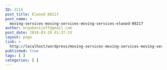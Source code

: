 ```yaml
---
ID: 3215
post_title: Elwood 08217
post_name: >
  moving-services-moving-services-moving-services-elwood-08217
author: mrgabonijeff@gmail.com
post_date: 2018-03-28 01:37:33
layout: page
link: >
  http://localhost/wordpress/moving-services-moving-services-moving-services-elwood-08217/
published: true
tags: [ ]
categories: [ ]
---
```

